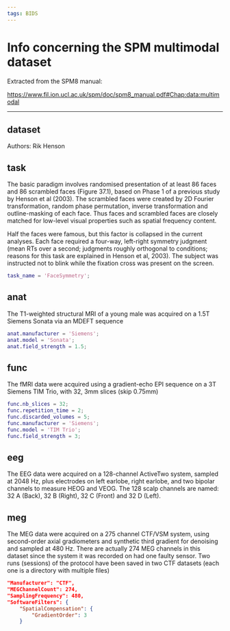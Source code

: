 ```yaml
---
tags: BIDS
---
```


# Info concerning the SPM multimodal dataset

Extracted from the SPM8 manual:

https://www.fil.ion.ucl.ac.uk/spm/doc/spm8_manual.pdf#Chap:data:multimodal

---

## dataset

Authors: Rik Henson

## task

The basic paradigm involves randomised presentation of at least 86 faces and 86
scrambled faces (Figure 37.1), based on Phase 1 of a previous study by Henson et
al (2003). The scrambled faces were created by 2D Fourier transformation, random
phase permutation, inverse transformation and outline-masking of each face. Thus
faces and scrambled faces are closely matched for low-level visual properties
such as spatial frequency content.

Half the faces were famous, but this factor is collapsed in the current
analyses. Each face required a four-way, left-right symmetry judgment (mean RTs
over a second; judgments roughly orthogonal to conditions; reasons for this task
are explained in Henson et al, 2003). The subject was instructed not to blink
while the fixation cross was present on the screen.

```matlab
task_name = 'FaceSymmetry';
```

## anat

The T1-weighted structural MRI of a young male was acquired on a 1.5T Siemens
Sonata via an MDEFT sequence

```matlab
anat.manufacturer = 'Siemens';
anat.model = 'Sonata';
anat.field_strength = 1.5;
```

## func

The fMRI data were acquired using a gradient-echo EPI sequence on a 3T Siemens
TIM Trio, with 32, 3mm slices (skip 0.75mm)

```matlab
func.nb_slices = 32;
func.repetition_time = 2;
func.discarded_volumes = 5;
func.manufacturer = 'Siemens';
func.model = 'TIM Trio';
func.field_strength = 3;
```

## eeg

The EEG data were acquired on a 128-channel ActiveTwo system, sampled at 2048
Hz, plus electrodes on left earlobe, right earlobe, and two bipolar channels to
measure HEOG and VEOG. The 128 scalp channels are named: 32 A (Back), 32 B
(Right), 32 C (Front) and 32 D (Left).

## meg

The MEG data were acquired on a 275 channel CTF/VSM system, using second-order
axial gradiometers and synthetic third gradient for denoising and sampled at 480
Hz. There are actually 274 MEG channels in this dataset since the system it was
recorded on had one faulty sensor. Two runs (sessions) of the protocol have been
saved in two CTF datasets (each one is a directory with multiple files)

```json
"Manufacturer": "CTF",
"MEGChannelCount": 274,
"SamplingFrequency": 480,
"SoftwareFilters": {
    "SpatialCompensation": {
        "GradientOrder": 3
    }
```
